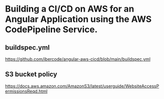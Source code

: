 # Building a CI/CD on AWS for an Angular Application using the AWS CodePipeline Service.

## buildspec.yml

https://github.com/ibercode/angular-aws-cicd/blob/main/buildspec.yml


## S3 bucket policy

https://docs.aws.amazon.com/AmazonS3/latest/userguide/WebsiteAccessPermissionsReqd.html


